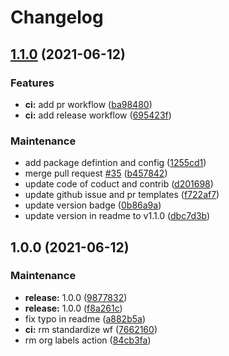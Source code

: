 # Changelog
## [1.1.0](https://github.com/callforce/.github/compare/v1.0.0...v1.1.0) (2021-06-12)


### Features

* **ci:** add pr workflow ([ba98480](https://github.com/callforce/.github/commits/ba984803d42ae25b2ffd9ebd5d9f71311f25445d))
* **ci:** add release workflow ([695423f](https://github.com/callforce/.github/commits/695423fda06bca050180c9645073e6e0c2259e92))


### Maintenance

* add package defintion and config ([1255cd1](https://github.com/callforce/.github/commits/1255cd11180568bc33b74750ea129b55b7e61fc1))
* merge pull request [#35](https://github.com/callforce/.github/issues/35) ([b457842](https://github.com/callforce/.github/commits/b457842801d3abd58753e2ea388b4e2708549686))
* update code of coduct and contrib ([d201698](https://github.com/callforce/.github/commits/d2016988208315b1832306f7494a0838f1b61834))
* update github issue and pr templates ([f722af7](https://github.com/callforce/.github/commits/f722af78f6bfdfe9751936eae02d244cd447f390))
* update version badge ([0b86a9a](https://github.com/callforce/.github/commits/0b86a9a547b6899a7dd24802b681b106c9e033a3))
* update version in readme to v1.1.0 ([dbc7d3b](https://github.com/callforce/.github/commits/dbc7d3b81179bf52fc835ca3d6db188b1a77d093))

## 1.0.0 (2021-06-12)


### Maintenance

* **release:** 1.0.0 ([9877832](https://github.com/callforce/.github/commits/9877832eac79a8cb23295b0afd22cccb3a3ca562))
* **release:** 1.0.0 ([f8a261c](https://github.com/callforce/.github/commits/f8a261cae8255326522b3b90c271c8a48c76f029))
* fix typo in readme ([a882b5a](https://github.com/callforce/.github/commits/a882b5a087161b7fcb3a1ceef2b6f5c546193f80))
* **ci:** rm standardize wf ([7662160](https://github.com/callforce/.github/commits/7662160289427919a307c1cc53911ca84bba5e63))
* rm org labels action ([84cb3fa](https://github.com/callforce/.github/commits/84cb3fa855b818ea95c748bb742a06b39e6d32c8))
